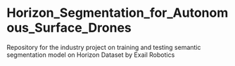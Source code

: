 # Horizon_Segmentation_for_Autonomous_Surface_Drones
 Repository for the industry project on training and testing semantic segmentation model on Horizon Dataset by Exail Robotics
